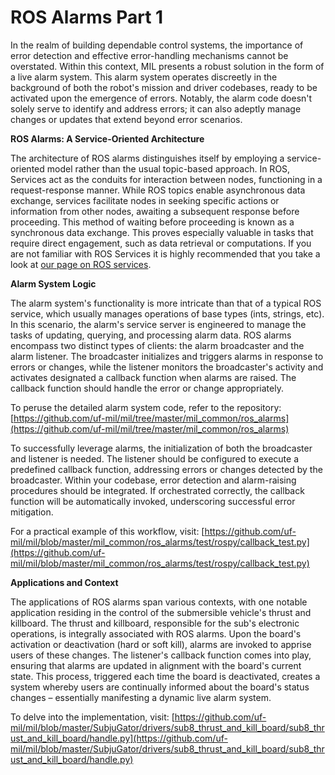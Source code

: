 # ROS Alarms Part 1

In the realm of building dependable control systems, the importance of error detection and effective error-handling mechanisms cannot be overstated. Within this context, MIL presents a robust solution in the form of a live alarm system. This alarm system operates discreetly in the background of both the robot's mission and driver codebases, ready to be activated upon the emergence of errors. Notably, the alarm code doesn't solely serve to identify and address errors; it can also adeptly manage changes or updates that extend beyond error scenarios.

**ROS Alarms: A Service-Oriented Architecture**

The architecture of ROS alarms distinguishes itself by employing a service-oriented model rather than the usual topic-based approach. In ROS, Services act as the conduits for interaction between nodes, functioning in a request-response manner. While ROS topics enable asynchronous data exchange, services facilitate nodes in seeking specific actions or information from other nodes, awaiting a subsequent response before proceeding. This method of waiting before proceeding is known as a synchronous data exchange. This proves especially valuable in tasks that require direct engagement, such as data retrieval or computations.
If you are not familiar with ROS Services it is highly recommended that you take a look at [our page on ROS services](./services.md).

**Alarm System Logic**

The alarm system's functionality is more intricate than that of a typical ROS service, which usually manages operations of base types (ints, strings, etc). In this scenario, the alarm's service server is engineered to manage the tasks of updating, querying, and processing alarm data. ROS alarms encompass two distinct types of clients: the alarm broadcaster and the alarm listener. The broadcaster initializes and triggers alarms in response to errors or changes, while the listener monitors the broadcaster's activity and activates designated a callback function when alarms are raised. The callback function should handle the error or change appropriately. 

To peruse the detailed alarm system code, refer to the repository: [https://github.com/uf-mil/mil/tree/master/mil_common/ros_alarms](https://github.com/uf-mil/mil/tree/master/mil_common/ros_alarms)

To successfully leverage alarms, the initialization of both the broadcaster and listener is needed. The listener should be configured to execute a predefined callback function, addressing errors or changes detected by the broadcaster. Within your codebase, error detection and alarm-raising procedures should be integrated. If orchestrated correctly, the callback function will be automatically invoked, underscoring successful error mitigation.

For a practical example of this workflow, visit: [https://github.com/uf-mil/mil/blob/master/mil_common/ros_alarms/test/rospy/callback_test.py](https://github.com/uf-mil/mil/blob/master/mil_common/ros_alarms/test/rospy/callback_test.py)

**Applications and Context**

The applications of ROS alarms span various contexts, with one notable application residing in the control of the submersible vehicle's thrust and killboard. The thrust and killboard, responsible for the sub's electronic operations, is integrally associated with ROS alarms. Upon the board's activation or deactivation (hard or soft kill), alarms are invoked to apprise users of these changes. The listener's callback function comes into play, ensuring that alarms are updated in alignment with the board's current state. This process, triggered each time the board is deactivated, creates a system whereby users are continually informed about the board's status changes – essentially manifesting a dynamic live alarm system.

To delve into the implementation, visit: [https://github.com/uf-mil/mil/blob/master/SubjuGator/drivers/sub8_thrust_and_kill_board/sub8_thrust_and_kill_board/handle.py](https://github.com/uf-mil/mil/blob/master/SubjuGator/drivers/sub8_thrust_and_kill_board/sub8_thrust_and_kill_board/handle.py)

